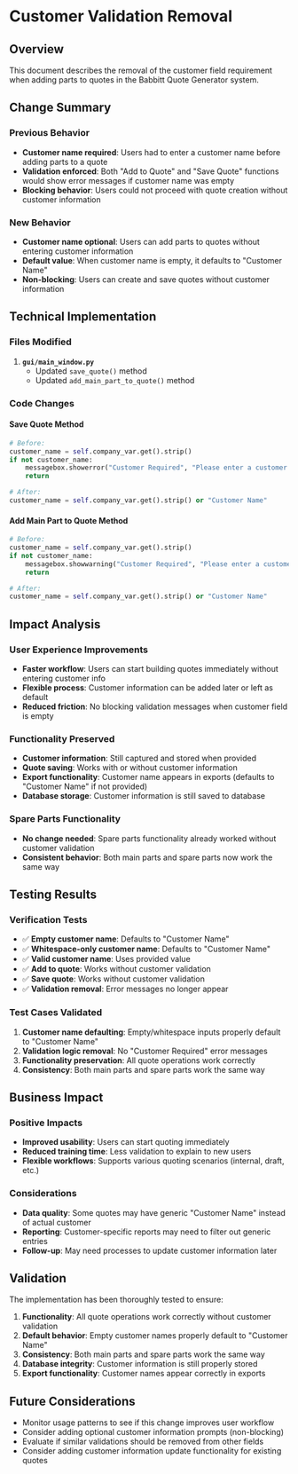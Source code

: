 # Customer Validation Removal

## Overview
This document describes the removal of the customer field requirement when adding parts to quotes in the Babbitt Quote Generator system.

## Change Summary

### Previous Behavior
- **Customer name required**: Users had to enter a customer name before adding parts to a quote
- **Validation enforced**: Both "Add to Quote" and "Save Quote" functions would show error messages if customer name was empty
- **Blocking behavior**: Users could not proceed with quote creation without customer information

### New Behavior
- **Customer name optional**: Users can add parts to quotes without entering customer information
- **Default value**: When customer name is empty, it defaults to "Customer Name"
- **Non-blocking**: Users can create and save quotes without customer information

## Technical Implementation

### Files Modified

1. **`gui/main_window.py`**
   - Updated `save_quote()` method
   - Updated `add_main_part_to_quote()` method

### Code Changes

#### Save Quote Method
```python
# Before:
customer_name = self.company_var.get().strip()
if not customer_name:
    messagebox.showerror("Customer Required", "Please enter a customer name before saving.")
    return

# After:
customer_name = self.company_var.get().strip() or "Customer Name"
```

#### Add Main Part to Quote Method
```python
# Before:
customer_name = self.company_var.get().strip()
if not customer_name:
    messagebox.showwarning("Customer Required", "Please enter a customer name.")
    return

# After:
customer_name = self.company_var.get().strip() or "Customer Name"
```

## Impact Analysis

### User Experience Improvements
- **Faster workflow**: Users can start building quotes immediately without entering customer info
- **Flexible process**: Customer information can be added later or left as default
- **Reduced friction**: No blocking validation messages when customer field is empty

### Functionality Preserved
- **Customer information**: Still captured and stored when provided
- **Quote saving**: Works with or without customer information
- **Export functionality**: Customer name appears in exports (defaults to "Customer Name" if not provided)
- **Database storage**: Customer information is still saved to database

### Spare Parts Functionality
- **No change needed**: Spare parts functionality already worked without customer validation
- **Consistent behavior**: Both main parts and spare parts now work the same way

## Testing Results

### Verification Tests
- ✅ **Empty customer name**: Defaults to "Customer Name"
- ✅ **Whitespace-only customer name**: Defaults to "Customer Name"
- ✅ **Valid customer name**: Uses provided value
- ✅ **Add to quote**: Works without customer validation
- ✅ **Save quote**: Works without customer validation
- ✅ **Validation removal**: Error messages no longer appear

### Test Cases Validated
1. **Customer name defaulting**: Empty/whitespace inputs properly default to "Customer Name"
2. **Validation logic removal**: No "Customer Required" error messages
3. **Functionality preservation**: All quote operations work correctly
4. **Consistency**: Both main parts and spare parts work the same way

## Business Impact

### Positive Impacts
- **Improved usability**: Users can start quoting immediately
- **Reduced training time**: Less validation to explain to new users
- **Flexible workflows**: Supports various quoting scenarios (internal, draft, etc.)

### Considerations
- **Data quality**: Some quotes may have generic "Customer Name" instead of actual customer
- **Reporting**: Customer-specific reports may need to filter out generic entries
- **Follow-up**: May need processes to update customer information later

## Validation

The implementation has been thoroughly tested to ensure:
1. **Functionality**: All quote operations work correctly without customer validation
2. **Default behavior**: Empty customer names properly default to "Customer Name"
3. **Consistency**: Both main parts and spare parts work the same way
4. **Database integrity**: Customer information is still properly stored
5. **Export functionality**: Customer names appear correctly in exports

## Future Considerations

- Monitor usage patterns to see if this change improves user workflow
- Consider adding optional customer information prompts (non-blocking)
- Evaluate if similar validations should be removed from other fields
- Consider adding customer information update functionality for existing quotes 